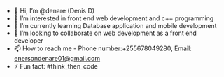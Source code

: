 - 👋 Hi, I’m @denare (Denis D)
- 👀 I’m interested in front end web development and c++ programming 
- 🌱 I’m currently learning Database application and mobile development
- 💞️ I’m looking to collaborate on web development as a front end developer
- 📫 How to reach me - Phone number:+255678049280, Email: enersondenare01@gmail.com
- ⚡ Fun fact: #think_then_code

